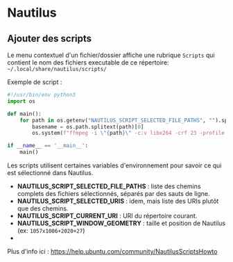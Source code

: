 # Nautilus

## Ajouter des scripts

Le menu contextuel d'un fichier/dossier affiche une rubrique `Scripts` qui contient le nom des fichiers executable de ce répertoire:
`~/.local/share/nautilus/scripts/`

Exemple de script :
```python
#!/usr/bin/env python3
import os

def main():
    for path in os.getenv("NAUTILUS_SCRIPT_SELECTED_FILE_PATHS", "").splitlines():
        basename = os.path.splitext(path)[0]
        os.system(f"ffmpeg -i \"{path}\" -c:v libx264 -crf 23 -profile:v high -pix_fmt yuv420p -color_primaries 1 -color_trc 1 -colorspace 1 -movflags +faststart -an \"{basename}.web.mp4\"""")

if __name__ == '__main__':
    main()
```

Les scripts utilisent certaines variables d'environnement pour savoir ce qui est sélectionné dans Nautilus.
* **NAUTILUS_SCRIPT_SELECTED_FILE_PATHS** : liste des chemins complets des fichiers sélectionnés, séparés par des sauts de ligne.
* **NAUTILUS_SCRIPT_SELECTED_URIS** : idem, mais liste des URIs plutôt que des chemins.
* **NAUTILUS_SCRIPT_CURRENT_URI** : URI du répertoire courant.
* **NAUTILUS_SCRIPT_WINDOW_GEOMETRY** : taille et position de Nautilus (ex: `1057x1006+2020+27`)
* 
Plus d'info ici : https://help.ubuntu.com/community/NautilusScriptsHowto
